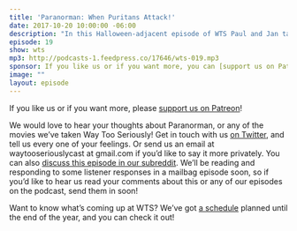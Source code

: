 ```yaml
---
title: 'Paranorman: When Puritans Attack!'
date: 2017-10-20 10:00:00 -06:00
description: "In this Halloween-adjacent episode of WTS Paul and Jan talk about Paranorman. Our conversation touches on the Bechdel Test and the Smurfette Principle (again!), the relationship of bullying to zombieism, and what speaking to the dead has to do with being gay."
episode: 19
show: wts
mp3: http://podcasts-1.feedpress.co/17646/wts-019.mp3
sponsor: If you like us or if you want more, you can [support us on Patreon](https://www.patreon.com/clockworkscast)!
image: ""
layout: episode
---
```


If you like us or if you want more, please [support us on Patreon](https://www.patreon.com/clockworkscast)!

We would love to hear your thoughts about Paranorman, or any of the movies we’ve taken Way Too Seriously! Get in touch with us [on Twitter](http://www.twitter.com/wtscast), and tell us every one of your feelings. Or send us an email at waytooseriouslycast at gmail.com if you’d like to say it more privately. You can also [discuss this episode in our subreddit](https://www.reddit.com/r/Goodstuff_fm/). We’ll be reading and responding to some listener responses in a mailbag episode soon, so if you’d like to hear us read your comments about this or any of our episodes on the podcast, send them in soon!

Want to know what’s coming up at WTS? We’ve got [a schedule](https://docs.google.com/document/d/1f6fvTgbzQOCUD_potL6mWClmSC3D2cOBgKz36OwSC68) planned until the end of the year, and you can check it out!
